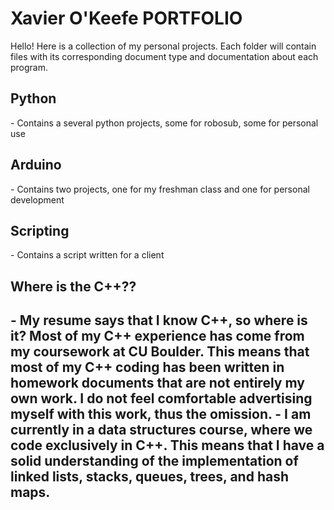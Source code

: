 <h1>Xavier O'Keefe PORTFOLIO</h1>
Hello! Here is a collection of my personal projects. Each folder will contain files with its corresponding document type and documentation about each program. 

<h2>Python</h2>
- Contains a several python projects, some for robosub, some for personal use

<h2>Arduino</h2>
- Contains two projects, one for my freshman class and one for personal development

<h2>Scripting</h2>
- Contains a script written for a client

<h2>Where is the C++??<h2>
- My resume says that I know C++, so where is it? Most of my C++ experience has come from my coursework at CU Boulder. This means that most of my C++ coding has been written in homework documents that are not entirely my own work. I do not feel comfortable advertising myself with this work, thus the omission. 
- I am currently in a data structures course, where we code exclusively in C++. This means that I have a solid understanding of the implementation of linked lists, stacks, queues, trees, and hash maps.



